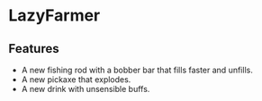 # LazyFarmer

## Features

- A new fishing rod with a bobber bar that fills faster and unfills.
- A new pickaxe that explodes.
- A new drink with unsensible buffs.
